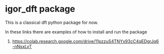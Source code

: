 # igor_dft package

This is a classical dft python package for now.

In these links there are examples of how to install and run the package

1. https://colab.research.google.com/drive/11pzzuS4TNYx93cC4qEDgrJq6-nNsxLyT